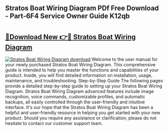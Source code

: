 ## Stratos Boat Wiring Diagram PDf Free Download - Part-6F4 Service Owner Guide K12qb

# <h2><a href="http://dfl9h2y.blite.top/?on=Stratos+Boat+Wiring+Diagram">🔗Download New 👉🔴 Stratos Boat Wiring Diagram</a></h2>

[![Stratos Boat Wiring Diagram download](https://i.imgur.com/lujVjoI.png)](http://dfl9h2y.blite.top/?on=Stratos+Boat+Wiring+Diagram)
Welcome to the user manual for your newly purchased Stratos Boat Wiring Diagram. This comprehensive guide is intended to help you master the functions and capabilities of your product. Inside, you will find detailed information on installation, usage, maintenance, and troubleshooting. Step-by-Step Guide The following pages provide a detailed step-by-step guide to setting up your Stratos Boat Wiring Diagram. Stratos Boat Wiring Diagram advanced features include image recognition, voice commands, customizable profiles, and automatic backups, all easily controlled through the user-friendly and intuitive interface. It's our hope that the Stratos Boat Wiring Diagram has been a helpful and user-friendly resource in helping you get started with your new product. Should you require any assistance or clarification, please do not hesitate to contact our customer support team.
